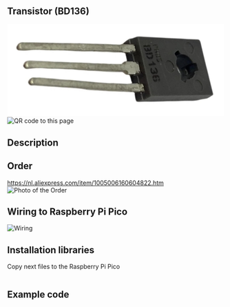 ## Transistor (BD136)

<img src="BD136_Photo.jpg" alt="Photo of the component">
<img src="BD136_QR_code.jpg" alt="QR code to this page" width="80" height="80">

## Description



## Order
<a href="https://nl.aliexpress.com/item/1005006160604822.html">https://nl.aliexpress.com/item/1005006160604822.htm</a>
<img src="BD136_Order.jpg" alt="Photo of the Order">


## Wiring to Raspberry Pi Pico
<img src="BD136_Wiring.jpg" alt="Wiring" >

## Installation libraries
Copy next files to the Raspberry Pi Pico

```bash

```

## Example code
```python


```



